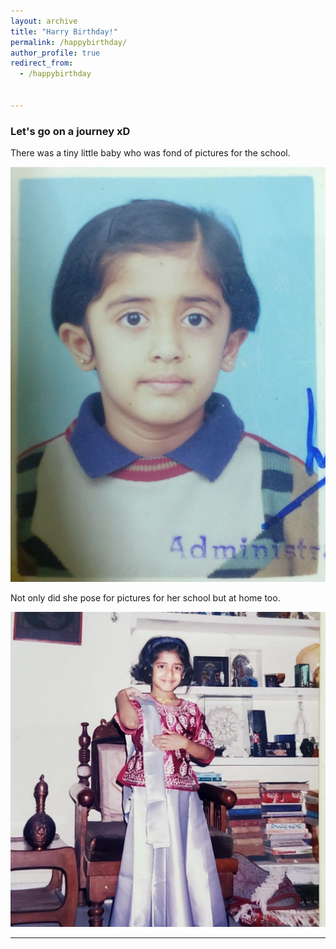 ```yaml
---
layout: archive
title: "Harry Birthday!"
permalink: /happybirthday/
author_profile: true
redirect_from:
  - /happybirthday


---
```


### Let's go on a journey xD

There was a tiny little baby who was fond of pictures for the school.

![School](/images/School.jpeg)

Not only did she pose for pictures for her school but at home too.

![Actress](/images/NischalsUSDeparture.jpeg)

---
